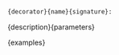 <a id="{id}" class="docs-object-method">&nbsp;</a>
```python
{decorator}{name}{signature}: 
```
{description}{parameters}

{examples}
